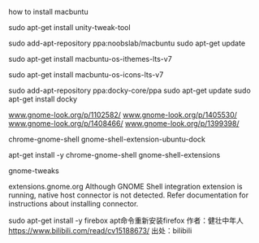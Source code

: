 
how to install macbuntu



sudo apt-get install unity-tweak-tool

sudo add-apt-repository ppa:noobslab/macbuntu
sudo apt-get update



sudo apt-get install macbuntu-os-ithemes-lts-v7

sudo apt-get install macbuntu-os-icons-lts-v7


sudo add-apt-repository ppa:docky-core/ppa
sudo apt-get update
sudo apt-get install docky


www.gnome-look.org/p/1102582/
www.gnome-look.org/p/1405530/
www.gnome-look.org/p/1408466/
www.gnome-look.org/p/1399398/

chrome-gnome-shell
gnome-shell-extension-ubuntu-dock

apt-get install -y chrome-gnome-shell gnome-shell-extensions



gnome-tweaks

extensions.gnome.org
Although GNOME Shell integration extension is running, native host connector is not detected. Refer documentation for instructions about installing connector.

sudo apt-get install -y firebox
apt命令重新安装firefox 作者：健壮中年人 https://www.bilibili.com/read/cv15188673/ 出处：bilibili